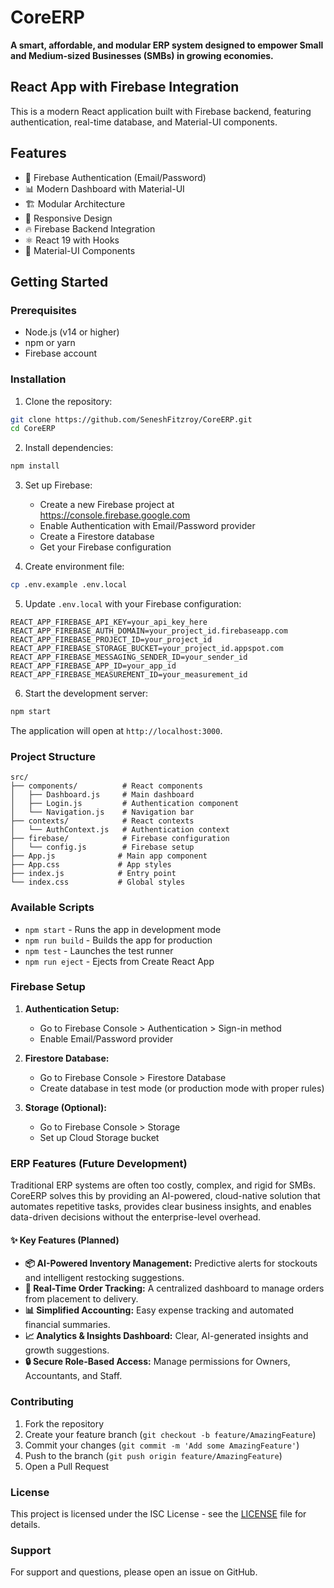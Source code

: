 # CoreERP

**A smart, affordable, and modular ERP system designed to empower Small and Medium-sized Businesses (SMBs) in growing economies.**

## React App with Firebase Integration

This is a modern React application built with Firebase backend, featuring authentication, real-time database, and Material-UI components.

## Features

- 🔐 Firebase Authentication (Email/Password)
- 📊 Modern Dashboard with Material-UI
- 🏗️ Modular Architecture
- 📱 Responsive Design
- 🔥 Firebase Backend Integration
- ⚛️ React 19 with Hooks
- 🎨 Material-UI Components

## Getting Started

### Prerequisites

- Node.js (v14 or higher)
- npm or yarn
- Firebase account

### Installation

1. Clone the repository:
```bash
git clone https://github.com/SeneshFitzroy/CoreERP.git
cd CoreERP
```

2. Install dependencies:
```bash
npm install
```

3. Set up Firebase:
   - Create a new Firebase project at https://console.firebase.google.com
   - Enable Authentication with Email/Password provider
   - Create a Firestore database
   - Get your Firebase configuration

4. Create environment file:
```bash
cp .env.example .env.local
```

5. Update `.env.local` with your Firebase configuration:
```
REACT_APP_FIREBASE_API_KEY=your_api_key_here
REACT_APP_FIREBASE_AUTH_DOMAIN=your_project_id.firebaseapp.com
REACT_APP_FIREBASE_PROJECT_ID=your_project_id
REACT_APP_FIREBASE_STORAGE_BUCKET=your_project_id.appspot.com
REACT_APP_FIREBASE_MESSAGING_SENDER_ID=your_sender_id
REACT_APP_FIREBASE_APP_ID=your_app_id
REACT_APP_FIREBASE_MEASUREMENT_ID=your_measurement_id
```

6. Start the development server:
```bash
npm start
```

The application will open at `http://localhost:3000`.

### Project Structure

```
src/
├── components/          # React components
│   ├── Dashboard.js     # Main dashboard
│   ├── Login.js         # Authentication component
│   └── Navigation.js    # Navigation bar
├── contexts/            # React contexts
│   └── AuthContext.js   # Authentication context
├── firebase/            # Firebase configuration
│   └── config.js        # Firebase setup
├── App.js              # Main app component
├── App.css             # App styles
├── index.js            # Entry point
└── index.css           # Global styles
```

### Available Scripts

- `npm start` - Runs the app in development mode
- `npm run build` - Builds the app for production
- `npm test` - Launches the test runner
- `npm run eject` - Ejects from Create React App

### Firebase Setup

1. **Authentication Setup:**
   - Go to Firebase Console > Authentication > Sign-in method
   - Enable Email/Password provider

2. **Firestore Database:**
   - Go to Firebase Console > Firestore Database
   - Create database in test mode (or production mode with proper rules)

3. **Storage (Optional):**
   - Go to Firebase Console > Storage
   - Set up Cloud Storage bucket

### ERP Features (Future Development)

Traditional ERP systems are often too costly, complex, and rigid for SMBs. CoreERP solves this by providing an AI-powered, cloud-native solution that automates repetitive tasks, provides clear business insights, and enables data-driven decisions without the enterprise-level overhead.

#### ✨ Key Features (Planned)
*   **📦 AI-Powered Inventory Management:** Predictive alerts for stockouts and intelligent restocking suggestions.
*   **🚚 Real-Time Order Tracking:** A centralized dashboard to manage orders from placement to delivery.
*   **📊 Simplified Accounting:** Easy expense tracking and automated financial summaries.
*   **📈 Analytics & Insights Dashboard:** Clear, AI-generated insights and growth suggestions.
*   **🔒 Secure Role-Based Access:** Manage permissions for Owners, Accountants, and Staff.

### Contributing

1. Fork the repository
2. Create your feature branch (`git checkout -b feature/AmazingFeature`)
3. Commit your changes (`git commit -m 'Add some AmazingFeature'`)
4. Push to the branch (`git push origin feature/AmazingFeature`)
5. Open a Pull Request

### License

This project is licensed under the ISC License - see the [LICENSE](LICENSE) file for details.

### Support

For support and questions, please open an issue on GitHub.

